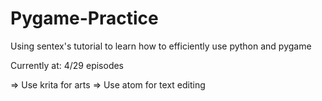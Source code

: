 # Pygame-Practice
Using sentex's tutorial to learn how to efficiently use python and pygame

 Currently at: 4/29 episodes

 => Use krita for arts
 => Use atom for text editing
